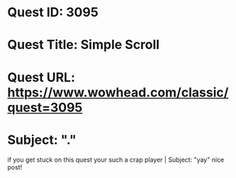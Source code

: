 # Quest ID: 3095
# Quest Title: Simple Scroll
# Quest URL: https://www.wowhead.com/classic/quest=3095
# Subject: "."
if you get stuck on this quest your such a crap player | Subject: "yay"
nice post!
